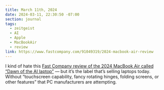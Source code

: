 ```yaml
---
title: March 11th, 2024
date: 2024-03-11, 22:30:50 -07:00
section: journal
tags:
  - zeitgeist
  - AI
  - Apple
  - MacBookAir
  - review
link: https://www.fastcompany.com/91049319/2024-macbook-air-review
---
```

I kind of hate this [Fast Company review of the 2024 MacBook Air called “Dawn of the AI laptop”](https://www.fastcompany.com/91049319/2024-macbook-air-review) — but it’s the label that’s selling laptops today. Without “touchscreen capability, fancy rotating hinges, folding screens, or other features” that PC manufacturers are attempting.
